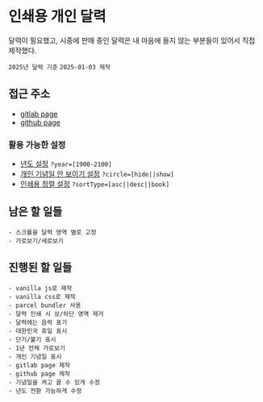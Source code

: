 # 인쇄용 개인 달력
달력이 필요했고, 시중에 판매 중인 달력은 내 마음에 들지 않는 부분들이 있어서 직접 제작했다.

`2025년 달력 기준`
`2025-01-03 제작`

## 접근 주소
- [gitlab page](https://oshx.gitlab.io/calendar/)
- [github page](https://oshx.github.io/calendar/)

### 활용 가능한 설정
- [년도 설정](https://oshx.github.io/calendar/?year=2026)
```?year=[1900-2100]```
- [개인 기념일 안 보이기 설정](https://oshx.github.io/calendar/?circle=hide)
```?circle=[hide||show]```
- [인쇄용 정렬 설정](https://oshx.github.io/calendar/?sortType=book)
```?sortType=[asc||desc||book]```

## 남은 할 일들
```
- 스크롤을 달력 영역 별로 고정
- 가로보기/세로보기
```

## 진행된 할 일들
```
- vanilla js로 제작
- vanilla css로 제작
- parcel bundler 사용
- 달력 인쇄 시 상/하단 영역 제거
- 달력에는 음력 표기
- 대한민국 휴일 표시
- 단기/불기 표시
- 1년 전체 가로보기
- 개인 기념일 표시
- gitlab page 제작
- github page 제작
- 기념일을 켜고 끌 수 있게 수정
- 년도 전환 가능하게 수정
```